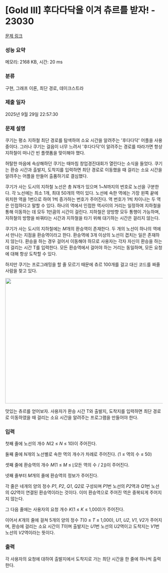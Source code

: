 # [Gold III] 후다다닥을 이겨 츄르를 받자! - 23030 

[문제 링크](https://www.acmicpc.net/problem/23030) 

### 성능 요약

메모리: 2168 KB, 시간: 20 ms

### 분류

구현, 그래프 이론, 최단 경로, 데이크스트라

### 제출 일자

2025년 9월 29일 22:57:30

### 문제 설명

<p>쿠기는 평소 지하철 최단 경로를 탐색하여 소요 시간을 알려주는 '후다다닥' 어플을 사용 중이다. 그러나 쿠기는 걸음이 너무 느려서 '후다다닥'이 알려주는 경로를 따라가면 항상 지하철이 떠나간 빈 플랫폼을 맞이해야 했다.</p>

<p>허탈한 마음에 속상해하던 쿠기는 때마침 창업경진대회가 열린다는 소식을 들었다. 쿠기는 환승 시간과 출발지, 도착지를 입력하면 최단 경로로 이동했을 때 걸리는 소요 시간을 알려주는 어플을 만들어 출품하기로 결심했다.</p>

<p>쿠기가 사는 도시의 지하철 노선은 총 <em>N</em>개가 있으며 1~<em>N</em>까지의 번호로 노선을 구분한다. 각 노선에는 최소 1개, 최대 50개의 역이 있다. 노선에 속한 역에는 가장 왼쪽 끝에 위치한 역을 1번으로 하여 1씩 증가하는 번호가 주어진다. 역 번호가 1씩 차이나는 두 역은 인접하다고 말할 수 있다. 하나의 역에서 인접한 역사이의 거리는 일정하여 지하철을 통해 이동하는 데 모두 1만큼의 시간이 걸린다. 지하철은 양방향 모두 통행이 가능하며, 지하철의 방향을 바꿔타는 시간과 지하철을 타기 위해 대기하는 시간은 걸리지 않는다.</p>

<p>쿠기가 사는 도시의 지하철에는 <em>M</em>개의 환승역이 존재한다. 두 개의 노선이 하나의 역에서 만나는 지점을 환승역이라고 한다. 환승역에 3개 이상의 노선이 겹치는 일은 존재하지 않는다. 환승을 하는 경우 걸어서 이동해야 하므로 사용자는 각자 자신이 환승을 하는 데 걸리는 시간 T를 입력한다. 모든 환승역에서 걸어야 하는 거리는 동일하며, 모든 요청에 대해 항상 도착할 수 있다.</p>

<p>하지만 쿠기는 프로그래밍을 할 줄 모르기 때문에 츄르 100개를 걸고 대신 코드를 짜줄 사람을 찾고 있다.</p>

<p style="text-align: center;"><img alt="" src="https://upload.acmicpc.net/8524a542-2aa5-4e21-b063-a5163896a1bf/-/preview/" style="width: 600px; height: 400px;"></p>

<p>맛있는 츄르를 얻어보자. 사용자가 환승 시간 T와 출발지, 도착지를 입력하면 최단 경로로 이동하였을 때 걸리는 소요 시간을 알려주는 프로그램을 만들어야 한다.</p>

### 입력 

 <p>첫째 줄에 노선의 개수 <em>N</em>(2 ≤ <em>N</em> ≤ 10)이 주어진다.</p>

<p>둘째 줄에 <em>N</em>개의 노선별로 속한 역의 개수가 차례로 주어진다. (1 ≤ 역의 수 ≤ 50)</p>

<p>셋째 줄에 환승역의 개수 <em>M</em>(1 ≤ <em>M</em> ≤ ⌊모든 역의 수 / 2⌋)이 주어진다.</p>

<p>넷째 줄부터 <em>M</em>개의 줄에 환승역의 정보가 주어진다.</p>

<p>각 줄은 네개의 양의 정수 <em>P1</em>, <em>P2</em>, <em>Q1</em>, <em>Q2</em>로 구성되며 <em>P1</em>번 노선의 <em>P2</em>역과 <em>Q1</em>번 노선의 <em>Q2</em>역이 연결된 환승역이라는 것이다. 이미 환승역으로 주어진 역은 중복되게 주어지지 않는다.</p>

<p>그 다음 줄에는 사용자의 요청 개수 <em>K</em>(1 ≤ <em>K</em> ≤ 1,000)가 주어진다.</p>

<p>이어서 <em>K</em>개의 줄에 걸쳐 5개의 양의 정수 <em>T</em>(0 ≤ <em>T</em> ≤ 1,000), <em>U1</em>, <em>U2</em>, <em>V1</em>, <em>V2</em>가 주어지며, 환승에 걸리는 소요 시간이 <em>T</em>이며 출발지는 <em>U1</em>번 노선의 <em>U2</em>역이고 도착지는 <em>V1</em>번 노선의 <em>V2</em>역이라는 뜻이다.</p>

### 출력 

 <p>각 사용자의 요청에 대하여 출발지에서 도착지로 가는 최단 시간을 한 줄에 하나씩 출력한다.</p>

